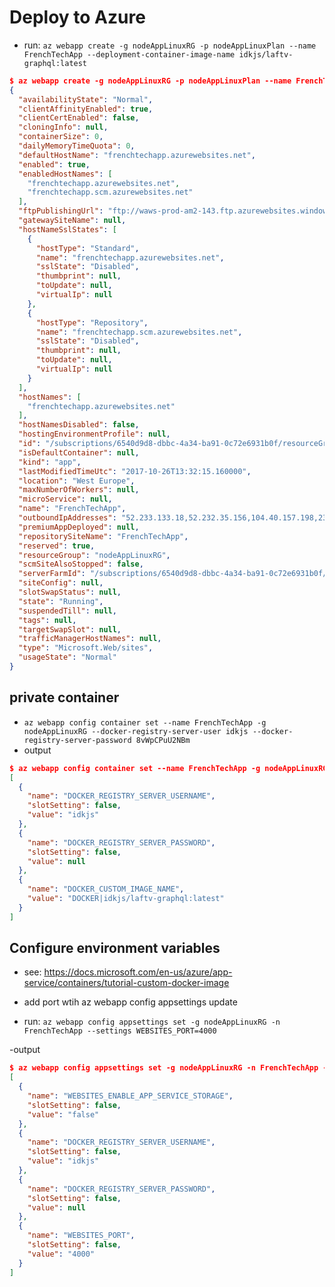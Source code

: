 # Deploy to Azure

- run: `az webapp create -g nodeAppLinuxRG -p nodeAppLinuxPlan --name FrenchTechApp --deployment-container-image-name idkjs/laftv-graphql:latest`

```json
$ az webapp create -g nodeAppLinuxRG -p nodeAppLinuxPlan --name FrenchTechApp --deployment-container-image-name idkjs/laftv-graphql:latest
{
  "availabilityState": "Normal",
  "clientAffinityEnabled": true,
  "clientCertEnabled": false,
  "cloningInfo": null,
  "containerSize": 0,
  "dailyMemoryTimeQuota": 0,
  "defaultHostName": "frenchtechapp.azurewebsites.net",
  "enabled": true,
  "enabledHostNames": [
    "frenchtechapp.azurewebsites.net",
    "frenchtechapp.scm.azurewebsites.net"
  ],
  "ftpPublishingUrl": "ftp://waws-prod-am2-143.ftp.azurewebsites.windows.net/site/wwwroot",
  "gatewaySiteName": null,
  "hostNameSslStates": [
    {
      "hostType": "Standard",
      "name": "frenchtechapp.azurewebsites.net",
      "sslState": "Disabled",
      "thumbprint": null,
      "toUpdate": null,
      "virtualIp": null
    },
    {
      "hostType": "Repository",
      "name": "frenchtechapp.scm.azurewebsites.net",
      "sslState": "Disabled",
      "thumbprint": null,
      "toUpdate": null,
      "virtualIp": null
    }
  ],
  "hostNames": [
    "frenchtechapp.azurewebsites.net"
  ],
  "hostNamesDisabled": false,
  "hostingEnvironmentProfile": null,
  "id": "/subscriptions/6540d9d8-dbbc-4a34-ba91-0c72e6931b0f/resourceGroups/nodeAppLinuxRG/providers/Microsoft.Web/sites/FrenchTechApp",
  "isDefaultContainer": null,
  "kind": "app",
  "lastModifiedTimeUtc": "2017-10-26T13:32:15.160000",
  "location": "West Europe",
  "maxNumberOfWorkers": null,
  "microService": null,
  "name": "FrenchTechApp",
  "outboundIpAddresses": "52.233.133.18,52.232.35.156,104.40.157.198,23.100.11.212,52.174.254.216",
  "premiumAppDeployed": null,
  "repositorySiteName": "FrenchTechApp",
  "reserved": true,
  "resourceGroup": "nodeAppLinuxRG",
  "scmSiteAlsoStopped": false,
  "serverFarmId": "/subscriptions/6540d9d8-dbbc-4a34-ba91-0c72e6931b0f/resourceGroups/nodeAppLinuxRG/providers/Microsoft.Web/serverfarms/nodeAppLinuxPlan",
  "siteConfig": null,
  "slotSwapStatus": null,
  "state": "Running",
  "suspendedTill": null,
  "tags": null,
  "targetSwapSlot": null,
  "trafficManagerHostNames": null,
  "type": "Microsoft.Web/sites",
  "usageState": "Normal"
}

```
## private container
- `az webapp config container set --name FrenchTechApp -g nodeAppLinuxRG --docker-registry-server-user idkjs --docker-registry-server-password 8vWpCPuU2NBm`
- output
```json
$ az webapp config container set --name FrenchTechApp -g nodeAppLinuxRG --docker-registry-server-user idkjs --docker-registry-server-password 8vWpCPuU2NBm
[
  {
    "name": "DOCKER_REGISTRY_SERVER_USERNAME",
    "slotSetting": false,
    "value": "idkjs"
  },
  {
    "name": "DOCKER_REGISTRY_SERVER_PASSWORD",
    "slotSetting": false,
    "value": null
  },
  {
    "name": "DOCKER_CUSTOM_IMAGE_NAME",
    "value": "DOCKER|idkjs/laftv-graphql:latest"
  }
]
```

## Configure environment variables
- see: https://docs.microsoft.com/en-us/azure/app-service/containers/tutorial-custom-docker-image
- add port wtih az webapp config appsettings update

- run: `az webapp config appsettings set -g nodeAppLinuxRG -n FrenchTechApp --settings WEBSITES_PORT=4000`

-output
```json
$ az webapp config appsettings set -g nodeAppLinuxRG -n FrenchTechApp --settings WEBSITES_PORT=4000
[
  {
    "name": "WEBSITES_ENABLE_APP_SERVICE_STORAGE",
    "slotSetting": false,
    "value": "false"
  },
  {
    "name": "DOCKER_REGISTRY_SERVER_USERNAME",
    "slotSetting": false,
    "value": "idkjs"
  },
  {
    "name": "DOCKER_REGISTRY_SERVER_PASSWORD",
    "slotSetting": false,
    "value": null
  },
  {
    "name": "WEBSITES_PORT",
    "slotSetting": false,
    "value": "4000"
  }
]
```